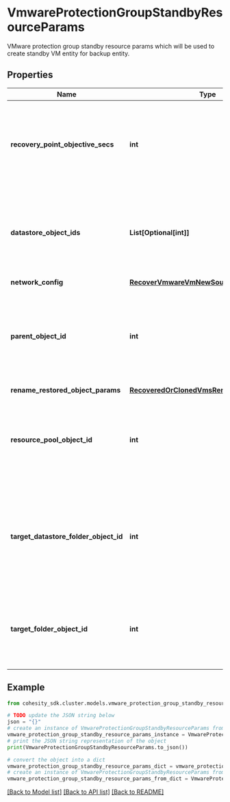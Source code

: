 # VmwareProtectionGroupStandbyResourceParams

VMware protection group standby resource params which will be used to create standby VM entity for backup entity.

## Properties

Name | Type | Description | Notes
------------ | ------------- | ------------- | -------------
**recovery_point_objective_secs** | **int** | Specifies the recovery point objective time user expects for this standby resource. | [optional] 
**datastore_object_ids** | **List[Optional[int]]** | Specifies the list of IDs of the datastore objects where this standby resource should be created. | [optional] 
**network_config** | [**RecoverVmwareVmNewSourceNetworkConfig**](RecoverVmwareVmNewSourceNetworkConfig.md) |  | [optional] 
**parent_object_id** | **int** | Specifies the object id for parent vCenter source where this standby resource should be created. | [optional] 
**rename_restored_object_params** | [**RecoveredOrClonedVmsRenameConfig**](RecoveredOrClonedVmsRenameConfig.md) |  | [optional] 
**resource_pool_object_id** | **int** | Specifies the object id for resource pool where this standby resource should be created. | [optional] 
**target_datastore_folder_object_id** | **int** | Specifies the object id for target datastore folder where disks for this standby resource should be placed. | [optional] 
**target_folder_object_id** | **int** | Specifies the object id for target vm folder where this standby resource should be created. | [optional] 

## Example

```python
from cohesity_sdk.cluster.models.vmware_protection_group_standby_resource_params import VmwareProtectionGroupStandbyResourceParams

# TODO update the JSON string below
json = "{}"
# create an instance of VmwareProtectionGroupStandbyResourceParams from a JSON string
vmware_protection_group_standby_resource_params_instance = VmwareProtectionGroupStandbyResourceParams.from_json(json)
# print the JSON string representation of the object
print(VmwareProtectionGroupStandbyResourceParams.to_json())

# convert the object into a dict
vmware_protection_group_standby_resource_params_dict = vmware_protection_group_standby_resource_params_instance.to_dict()
# create an instance of VmwareProtectionGroupStandbyResourceParams from a dict
vmware_protection_group_standby_resource_params_from_dict = VmwareProtectionGroupStandbyResourceParams.from_dict(vmware_protection_group_standby_resource_params_dict)
```
[[Back to Model list]](../README.md#documentation-for-models) [[Back to API list]](../README.md#documentation-for-api-endpoints) [[Back to README]](../README.md)


